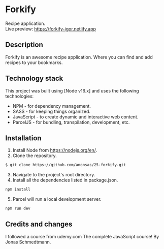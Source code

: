 # Forkify

Recipe application.  
Live preview: https://forkify-igor.netlify.app

## Description

Forkify is an awesome recipe application.
Where you can find and add recipes to your bookmarks.

## Technology stack

This project was built using [Node v16.x] and uses the following technologies:

- NPM - for dependency management.
- SASS - for keeping things organized.
- JavaScript - to create dynamic and interactive web content.
- ParcelJS - for bundling, transpilation, development, etc.

## Installation

1. Install Node from https://nodejs.org/en/.
2. Clone the repository.

```bash
$ git clone https://github.com/anonsas/25-forkify.git
```

3. Navigate to the project's root directory.
4. Install all the dependencies listed in package.json.

```bash
npm install
```

5. Parcel will run a local development server.

```bash
npm run dev
```

## Credits and changes

I followed a course from udemy.com
The complete JavaScript course! By Jonas Schmedtmann.
